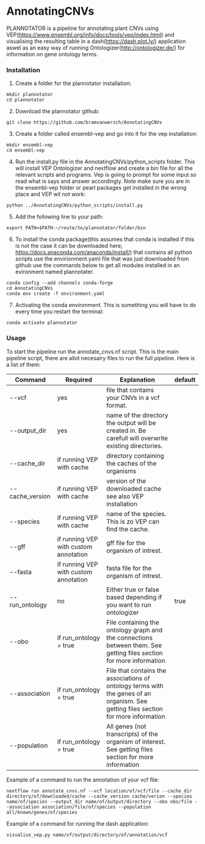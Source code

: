 # AnnotatingCNVs
PLANNOTATOR is a pipeline for annotating plant CNVs using VEP(https://www.ensembl.org/info/docs/tools/vep/index.html) and visualising the resulting table in a dash(https://dash.plot.ly/) application aswel as an easy way of running Ontologizer(http://ontologizer.de/) for information on gene ontology terms.
### Installation 

1. Create a folder for the plannotator installation:
```shell
mkdir plannotator
cd plannotator
```
2. Download the plannotator github:
```shell
git clone https://github.com/bramvanwersch/AnnotatingCNVs
```
3. Create a folder called ensembl-vep and go into it for the vep installation:
```shell
mkdir ensembl-vep
cd ensembl-vep
```
4. Run the install.py file in the AnnotatingCNVs/python_scripts folder. This will install VEP Ontologizer and nextflow and create a bin file for all the relevant scripts and programs. Vep is going to prompt for some input so read what is says and answer accordingly. Note make sure you are in the ensembl-vep folder or pearl packages get installed in the wrong place and VEP wil not work:
```shell
python ../AnnotatingCNVs/python_scripts/install.py
```
5. Add the following line to your path:
```shell
export PATH=$PATH:~/route/to/plannotator/folder/bin
```
6. To install the conda package(this assumes that conda is installed if this is not the case it can be downloaded here; https://docs.anaconda.com/anaconda/install/) that contains all python scripts use the envirionment.yaml file that was just downloaded from github use the commands below to get all modules installed in an evironment named plannotater.
```shell
conda config --add channels conda-forge
cd AnnotatingCNVs
conda env create -f environment.yaml
```
7. Activating the conda environment. This is something you will have to do every time you restart the terminal:
```shell
conda activate plannotator
```

### Usage
To start the pipeline run the annotate_cnvs.nf script. This is the main pipeline script, there are allot necesairy files to run the full pipeline. Here is a list of them:

Command | Required | Explanation | default 
--- | --- | --- |---
--vcf | yes | file that contains your CNVs in a vcf format.
--output_dir | yes | name of the directory the output will be created in. Be carefull will overwrite existing directories.
--cache_dir | if running VEP with cache | directory containing the caches of the organisms
--cache_version | if running VEP with cache | version of the downloaded cache see also VEP installation
--species | if running VEP with cache | name of the species. This is zo VEP can find the cache.
--gff | if running VEP with custom annotation | gff file for the organism of intrest.
--fasta | if running VEP with custom annotation | fasta file for the organism of intrest.
--run_ontology | no | Either true or false based depending if you want to run ontologizer | true
--obo | if run_ontology = true | File containing the ontology graph and the connections between them. See getting files section for more information
--association | if run_ontology = true | File that contains the associations of ontology terms with the genes of an organism. See getting files section for more information
--population  | if run_ontology = true | All genes (not transcripts) of the organism of interest. See getting files section for more information

Example of a command to run the annotation of your vcf file:
```shell
nextflow run annotate_cnvs.nf --vcf location/of/vcf/file --cache_dir directory/of/downloaded/cache --cache_version cache/verion --species name/of/species --output_dir name/of/output/directory --obo obo/file --association association/file/of/species --population all/known/genes/of/species
```
Example of a command for running the dash application:
```shell
visualise_vep.py name/of/output/directory/of/annotation/vcf
```
